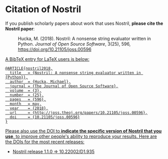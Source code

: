 Citation of Nostril
===================

If you publish scholarly papers about work that uses Nostril, **please cite the Nostril paper**:

<dl>
<dd>
Hucka, M. (2018). Nostril: A nonsense string evaluator written in Python. <i>Journal of Open Source Software</i>, 3(25), 596, <a href="https://doi.org/10.21105/joss.00596">https://doi.org/10.21105/joss.00596
</dd>
</dl>

A BibTeX entry for LaTeX users is below:

```
@ARTICLE{nostril2018,
  title   = {Nostril: A nonsense string evaluator written in {Python}},
  author  = {Hucka, Michael},
  journal = {The Journal of Open Source Software},
  volume  = {3},
  number  = {25},
  pages   = {596},
  month   = may,
  year    = {2018},
  url     = {http://joss.theoj.org/papers/10.21105/joss.00596},
  doi     = {10.21105/joss.00596}
}
```

Please also use the DOI to **indicate the specific version of Nostril that you use**, to improve
other people's ability to reproduce your results. Here are the DOIs for the
most recent releases:

* Nostril release 1.1.0 &rArr; [10.22002/D1.935](https://data.caltech.edu/records/935)
